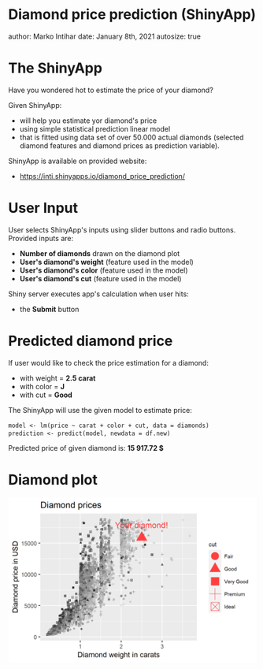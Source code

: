 Diamond price prediction (ShinyApp)
========================================================
author: Marko Intihar
date: January 8th, 2021
autosize: true

The ShinyApp
========================================================

Have you wondered hot to estimate the price of your diamond?

Given ShinyApp:

- will help you estimate yor diamond's price 
- using simple statistical prediction linear model 
- that is fitted using data set of over 50.000 actual diamonds (selected diamond features and diamond prices as prediction variable).

ShinyApp is available on provided website:
 - <https://inti.shinyapps.io/diamond_price_prediction/>


User Input
========================================================

User selects ShinyApp's inputs using slider buttons and radio buttons. Provided inputs are:

- **Number of diamonds** drawn on the diamond plot 
- **User's diamond's weight** (feature used in the model)
- **User's diamond's color** (feature used in the model)
- **User's diamond's cut** (feature used in the model)

Shiny server executes app's calculation when user hits:

- the **Submit** button




Predicted diamond price
========================================================

If user would like to check the price estimation for a diamond:

- with weight = **2.5 carat**
- with color = **J**
- with cut = **Good**


The ShinyApp will use the given model to estimate price:

```{r}
model <- lm(price ~ carat + color + cut, data = diamonds)
prediction <- predict(model, newdata = df.new)
```

Predicted price of given diamond is: **15 917.72 $**


Diamond plot
========================================================

![plot of chunk unnamed-chunk-2](ShinyApp_Pitch_Presentation-figure/diamondplot.png)
